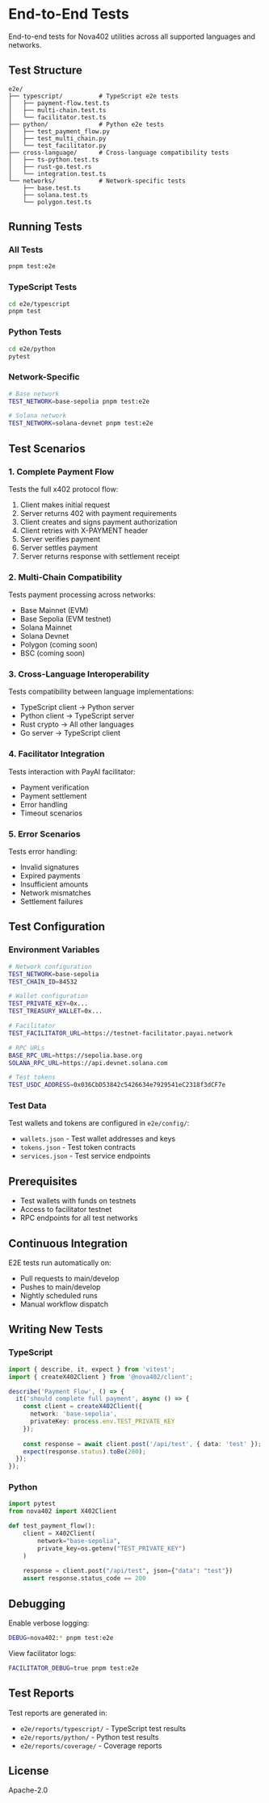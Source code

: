 # End-to-End Tests

End-to-end tests for Nova402 utilities across all supported languages and networks.

## Test Structure

```
e2e/
├── typescript/          # TypeScript e2e tests
│   ├── payment-flow.test.ts
│   ├── multi-chain.test.ts
│   └── facilitator.test.ts
├── python/              # Python e2e tests
│   ├── test_payment_flow.py
│   ├── test_multi_chain.py
│   └── test_facilitator.py
├── cross-language/      # Cross-language compatibility tests
│   ├── ts-python.test.ts
│   ├── rust-go.test.rs
│   └── integration.test.ts
└── networks/            # Network-specific tests
    ├── base.test.ts
    ├── solana.test.ts
    └── polygon.test.ts
```

## Running Tests

### All Tests

```bash
pnpm test:e2e
```

### TypeScript Tests

```bash
cd e2e/typescript
pnpm test
```

### Python Tests

```bash
cd e2e/python
pytest
```

### Network-Specific

```bash
# Base network
TEST_NETWORK=base-sepolia pnpm test:e2e

# Solana network
TEST_NETWORK=solana-devnet pnpm test:e2e
```

## Test Scenarios

### 1. Complete Payment Flow

Tests the full x402 protocol flow:

1. Client makes initial request
2. Server returns 402 with payment requirements
3. Client creates and signs payment authorization
4. Client retries with X-PAYMENT header
5. Server verifies payment
6. Server settles payment
7. Server returns response with settlement receipt

### 2. Multi-Chain Compatibility

Tests payment processing across networks:

- Base Mainnet (EVM)
- Base Sepolia (EVM testnet)
- Solana Mainnet
- Solana Devnet
- Polygon (coming soon)
- BSC (coming soon)

### 3. Cross-Language Interoperability

Tests compatibility between language implementations:

- TypeScript client → Python server
- Python client → TypeScript server
- Rust crypto → All other languages
- Go server → TypeScript client

### 4. Facilitator Integration

Tests interaction with PayAI facilitator:

- Payment verification
- Payment settlement
- Error handling
- Timeout scenarios

### 5. Error Scenarios

Tests error handling:

- Invalid signatures
- Expired payments
- Insufficient amounts
- Network mismatches
- Settlement failures

## Test Configuration

### Environment Variables

```bash
# Network configuration
TEST_NETWORK=base-sepolia
TEST_CHAIN_ID=84532

# Wallet configuration
TEST_PRIVATE_KEY=0x...
TEST_TREASURY_WALLET=0x...

# Facilitator
TEST_FACILITATOR_URL=https://testnet-facilitator.payai.network

# RPC URLs
BASE_RPC_URL=https://sepolia.base.org
SOLANA_RPC_URL=https://api.devnet.solana.com

# Test tokens
TEST_USDC_ADDRESS=0x036CbD53842c5426634e7929541eC2318f3dCF7e
```

### Test Data

Test wallets and tokens are configured in `e2e/config/`:

- `wallets.json` - Test wallet addresses and keys
- `tokens.json` - Test token contracts
- `services.json` - Test service endpoints

## Prerequisites

- Test wallets with funds on testnets
- Access to facilitator testnet
- RPC endpoints for all test networks

## Continuous Integration

E2E tests run automatically on:

- Pull requests to main/develop
- Pushes to main/develop
- Nightly scheduled runs
- Manual workflow dispatch

## Writing New Tests

### TypeScript

```typescript
import { describe, it, expect } from 'vitest';
import { createX402Client } from '@nova402/client';

describe('Payment Flow', () => {
  it('should complete full payment', async () => {
    const client = createX402Client({
      network: 'base-sepolia',
      privateKey: process.env.TEST_PRIVATE_KEY
    });
    
    const response = await client.post('/api/test', { data: 'test' });
    expect(response.status).toBe(200);
  });
});
```

### Python

```python
import pytest
from nova402 import X402Client

def test_payment_flow():
    client = X402Client(
        network="base-sepolia",
        private_key=os.getenv("TEST_PRIVATE_KEY")
    )
    
    response = client.post("/api/test", json={"data": "test"})
    assert response.status_code == 200
```

## Debugging

Enable verbose logging:

```bash
DEBUG=nova402:* pnpm test:e2e
```

View facilitator logs:

```bash
FACILITATOR_DEBUG=true pnpm test:e2e
```

## Test Reports

Test reports are generated in:

- `e2e/reports/typescript/` - TypeScript test results
- `e2e/reports/python/` - Python test results
- `e2e/reports/coverage/` - Coverage reports

## License

Apache-2.0

